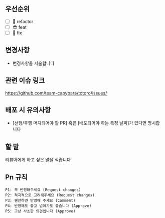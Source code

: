 ## 우선순위
- [ ] 🐢 refactor 
- [ ] 😎 feat 
- [ ] 🚨 fix 

## 변경사항
- 변경사항을 서술합니다

## 관련 이슈 링크
https://github.com/team-capybara/totoro/issues/

## 배포 시 유의사항
- [선행/후행 머지되어야 할 PR] 혹은 [배포되어야 하는 특정 날짜]가 있다면 명시합니다

## 할 말
리뷰어에게 하고 싶은 말을 적습니다

## Pn 규칙
```
P1: 꼭 반영해주세요 (Request changes)
P2: 적극적으로 고려해주세요 (Request changes)
P3: 웬만하면 반영해 주세요 (Comment)
P4: 반영해도 좋고 넘어가도 좋습니다 (Approve)
P5: 그냥 사소한 의견입니다 (Approve)
```
